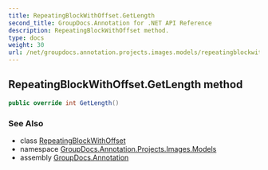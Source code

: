 ```yaml
---
title: RepeatingBlockWithOffset.GetLength
second_title: GroupDocs.Annotation for .NET API Reference
description: RepeatingBlockWithOffset method. 
type: docs
weight: 30
url: /net/groupdocs.annotation.projects.images.models/repeatingblockwithoffset/getlength/
---
```

## RepeatingBlockWithOffset.GetLength method

```csharp
public override int GetLength()
```

### See Also

* class [RepeatingBlockWithOffset](../)
* namespace [GroupDocs.Annotation.Projects.Images.Models](../../repeatingblockwithoffset/)
* assembly [GroupDocs.Annotation](../../../)


